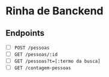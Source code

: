 # Rinha de Banckend

## Endpoints

- [ ] `POST /pessoas`
- [ ] `GET /pessoas/:id`
- [ ] `GET /pessoas?t=[:termo da busca]`
- [ ] `GET /contagem-pessoas`

